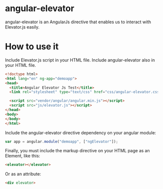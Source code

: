 # angular-elevator

angular-elevator is an AngularJs directive that enables us to interact with Elevator.js easily.

# How to use it

Include Elevator.js script in your HTML file.
Include angular-elevator also in your HTML file.

```html
<!doctype html>
<html lang="en" ng-app="demoapp">
<head>
  <title>Angular Elevator Js Test</title>
  <link rel="stylesheet" type="text/css" href="css/angular-elevator.css">

  <script src="vendor/angular/angular.min.js"></script>
  <script src="js/elevator.js"></script>
</head>
<body>
</body>
</html>
```

Include the angular-elevator directive dependency on your angular module:

```javascript
var app = angular.module("demoapp", ["ngElevator"]);
```

Finally, you must include the markup directive on your HTML page as an Element, like this:

```html
<elevator></elevator>
```

Or as an attribute:

```html
<div elevator>
```
